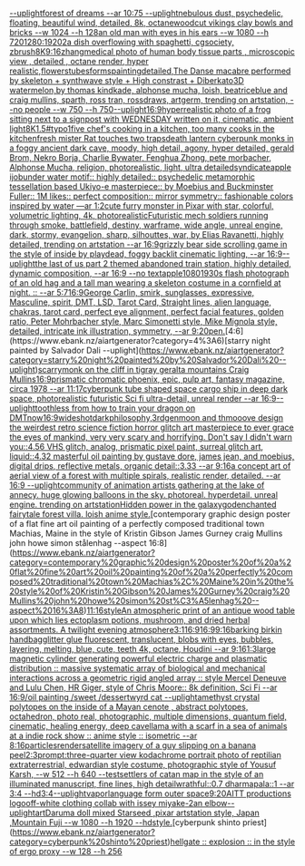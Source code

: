 [--uplight](https://www.ebank.nz/aiartgenerator?category=--uplight)[forest of dreams --ar 10:75 --uplight](https://www.ebank.nz/aiartgenerator?category=forest%20of%20dreams%20--ar%2010%3A75%20--uplight)[nebulous dust, psychedelic, floating, beautiful wind, detailed, 8k, octane](https://www.ebank.nz/aiartgenerator?category=nebulous%20dust%2C%20psychedelic%2C%20floating%2C%20beautiful%20wind%2C%20detailed%2C%208k%2C%20octane)[woodcut vikings clay bowls and bricks --w 1024 --h 128](https://www.ebank.nz/aiartgenerator?category=woodcut%20vikings%20clay%20bowls%20and%20bricks%20--w%201024%20--h%20128)[an old man with eyes in his ears --w 1080 --h 720](https://www.ebank.nz/aiartgenerator?category=an%20old%20man%20with%20eyes%20in%20his%20ears%20--w%201080%20--h%20720)[1280:1920](https://www.ebank.nz/aiartgenerator?category=1280%3A1920)[2](https://www.ebank.nz/aiartgenerator?category=2)[a dish overflowing with spaghetti, cgsociety, zbrush](https://www.ebank.nz/aiartgenerator?category=a%20dish%20overflowing%20with%20spaghetti%2C%20cgsociety%2C%20zbrush)[8K](https://www.ebank.nz/aiartgenerator?category=8K)[9:16](https://www.ebank.nz/aiartgenerator?category=9%3A16)[zhang](https://www.ebank.nz/aiartgenerator?category=zhang)[medical photo of human body tissue parts , microscopic view , detailed , octane render, hyper realistic,](https://www.ebank.nz/aiartgenerator?category=medical%20photo%20of%20human%20body%20tissue%20parts%20%2C%20microscopic%20view%20%2C%20detailed%20%2C%20octane%20render%2C%20hyper%20realistic%2C)[flowers](https://www.ebank.nz/aiartgenerator?category=flowers)[tubes](https://www.ebank.nz/aiartgenerator?category=tubes)[forms](https://www.ebank.nz/aiartgenerator?category=forms)[painting](https://www.ebank.nz/aiartgenerator?category=painting)[detailed,](https://www.ebank.nz/aiartgenerator?category=detailed%2C)[The Danse macabre performed by skeleton + synthwave style + High constrast + Diberkato](https://www.ebank.nz/aiartgenerator?category=The%20Danse%20macabre%20performed%20by%20skeleton%20%2B%20synthwave%20style%20%2B%20High%20constrast%20%2B%20Diberkato)[3D watermelon,by thomas kindkade, alphonse mucha, loish, beatriceblue and craig mullins, sparth, ross tran, rossdraws, artgerm, trending on artstation, --no people --w 750 --h 750](https://www.ebank.nz/aiartgenerator?category=3D%20watermelon%2Cby%20thomas%20kindkade%2C%20alphonse%20mucha%2C%20loish%2C%20beatriceblue%20and%20craig%20mullins%2C%20sparth%2C%20ross%20tran%2C%20rossdraws%2C%20artgerm%2C%20trending%20on%20artstation%2C%20--no%20people%20--w%20750%20--h%20750)[--uplight](https://www.ebank.nz/aiartgenerator?category=--uplight)[16:9](https://www.ebank.nz/aiartgenerator?category=16%3A9)[hyperrealistic photo of a frog sitting next to a signpost with WEDNESDAY written on it, cinematic, ambient light](https://www.ebank.nz/aiartgenerator?category=hyperrealistic%20photo%20of%20a%20frog%20sitting%20next%20to%20a%20signpost%20with%20WEDNESDAY%20written%20on%20it%2C%20cinematic%2C%20ambient%20light)[8K](https://www.ebank.nz/aiartgenerator?category=8K)[1.5](https://www.ebank.nz/aiartgenerator?category=1.5)[#typo](https://www.ebank.nz/aiartgenerator?category=%23typo)[1](https://www.ebank.nz/aiartgenerator?category=1)[five chef's cooking in a kitchen, too many cooks in the kitchen](https://www.ebank.nz/aiartgenerator?category=five%20chef%27s%20cooking%20in%20a%20kitchen%2C%20too%20many%20cooks%20in%20the%20kitchen)[fresh mister Rat touches two traps](https://www.ebank.nz/aiartgenerator?category=fresh%20mister%20Rat%20touches%20two%20traps)[death lantern cyberpunk monks in a foggy ancient dark cave, moody, high detail, agony, hyper detailed, gerald Brom, Nekro Borja, Charlie Bywater, Fenghua Zhong, pete morbacher, Alphonse Mucha, religion, photorealistic, light, ultra detailed](https://www.ebank.nz/aiartgenerator?category=death%20lantern%20cyberpunk%20monks%20in%20a%20foggy%20ancient%20dark%20cave%2C%20moody%2C%20high%20detail%2C%20agony%2C%20hyper%20detailed%2C%20gerald%20Brom%2C%20Nekro%20Borja%2C%20Charlie%20Bywater%2C%20Fenghua%20Zhong%2C%20pete%20morbacher%2C%20Alphonse%20Mucha%2C%20religion%2C%20photorealistic%2C%20light%2C%20ultra%20detailed)[syndicate](https://www.ebank.nz/aiartgenerator?category=syndicate)[apple ijob](https://www.ebank.nz/aiartgenerator?category=apple%20ijob)[under water motif:: highly detailed:: psychedelic metamorphic tessellation based Ukiyo-e masterpiece:: by Moebius and Buckminster Fuller:: 1M likes:: perfect composition:: mirror symmetry:: fashionable colors inspired by water —ar 1:2](https://www.ebank.nz/aiartgenerator?category=under%20water%20motif%3A%3A%20highly%20detailed%3A%3A%20psychedelic%20metamorphic%20tessellation%20based%20Ukiyo-e%20masterpiece%3A%3A%20by%20Moebius%20and%20Buckminster%20Fuller%3A%3A%201M%20likes%3A%3A%20perfect%20composition%3A%3A%20mirror%20symmetry%3A%3A%20fashionable%20colors%20inspired%20by%20water%20%E2%80%94ar%201%3A2)[cute furry monster in Pixar with star, colorful, volumetric lighting, 4k, photorealistic](https://www.ebank.nz/aiartgenerator?category=cute%20furry%20monster%20in%20Pixar%20with%20star%2C%20colorful%2C%20volumetric%20lighting%2C%204k%2C%20photorealistic)[Futuristic mech soldiers running through smoke, battlefield, destiny, warframe, wide angle, unreal engine, dark, stormy, evangelion, sharp, silhouttes, war, by Elias Ravanetti, highly detailed, trending on artstation --ar 16:9](https://www.ebank.nz/aiartgenerator?category=Futuristic%20mech%20soldiers%20running%20through%20smoke%2C%20battlefield%2C%20destiny%2C%20warframe%2C%20wide%20angle%2C%20unreal%20engine%2C%20dark%2C%20stormy%2C%20evangelion%2C%20sharp%2C%20silhouttes%2C%20war%2C%20by%20Elias%20Ravanetti%2C%20highly%20detailed%2C%20trending%20on%20artstation%20--ar%2016%3A9)[grizzly bear side scrolling game in the style of inside by playdead, foggy backlit cinematic lighting, --ar 16:9](https://www.ebank.nz/aiartgenerator?category=grizzly%20bear%20side%20scrolling%20game%20in%20the%20style%20of%20inside%20by%20playdead%2C%20foggy%20backlit%20cinematic%20lighting%2C%20--ar%2016%3A9)[--uplight](https://www.ebank.nz/aiartgenerator?category=--uplight)[the last of us part 2 themed abandoned train station, highly detailed, dynamic composition, --ar 16:9 --no text](https://www.ebank.nz/aiartgenerator?category=the%20last%20of%20us%20part%202%20themed%20abandoned%20train%20station%2C%20highly%20detailed%2C%20dynamic%20composition%2C%20--ar%2016%3A9%20--no%20text)[apple](https://www.ebank.nz/aiartgenerator?category=apple)[1080](https://www.ebank.nz/aiartgenerator?category=1080)[1930s flash photograph of an old hag and a tall man wearing a skeleton costume in a cornfield at night. :: --ar 5:7](https://www.ebank.nz/aiartgenerator?category=1930s%20flash%20photograph%20of%20an%20old%20hag%20and%20a%20tall%20man%20wearing%20a%20skeleton%20costume%20in%20a%20cornfield%20at%20night.%20%3A%3A%20--ar%205%3A7)[16:9](https://www.ebank.nz/aiartgenerator?category=16%3A9)[George Carlin,  smirk, sunglasses, expressive, Masculine, spirit, DMT, LSD, Tarot Card, Straight lines, alien language, chakras, tarot card, perfect eye alignment, perfect facial features, golden ratio, Peter Mohrbacher style, Marc Simonetti style, Mike Mignola style, detailed, intricate ink illustration, symmetry, --ar 9:20](https://www.ebank.nz/aiartgenerator?category=George%20Carlin%2C%20%20smirk%2C%20sunglasses%2C%20expressive%2C%20Masculine%2C%20spirit%2C%20DMT%2C%20LSD%2C%20Tarot%20Card%2C%20Straight%20lines%2C%20alien%20language%2C%20chakras%2C%20tarot%20card%2C%20perfect%20eye%20alignment%2C%20perfect%20facial%20features%2C%20golden%20ratio%2C%20Peter%20Mohrbacher%20style%2C%20Marc%20Simonetti%20style%2C%20Mike%20Mignola%20style%2C%20detailed%2C%20intricate%20ink%20illustration%2C%20symmetry%2C%20--ar%209%3A20)[pen.](https://www.ebank.nz/aiartgenerator?category=pen.)[4:6](https://www.ebank.nz/aiartgenerator?category=4%3A6)[starry night painted by Salvador Dali --uplight](https://www.ebank.nz/aiartgenerator?category=starry%20night%20painted%20by%20Salvador%20Dali%20--uplight)[scarry](https://www.ebank.nz/aiartgenerator?category=scarry)[monk on the cliff in tigray geralta mountains Craig Mullins](https://www.ebank.nz/aiartgenerator?category=monk%20on%20the%20cliff%20in%20tigray%20geralta%20mountains%20Craig%20Mullins)[16:9](https://www.ebank.nz/aiartgenerator?category=16%3A9)[prismatic chromatic phoenix, epic, pulp art, fantasy magazine, circa 1978 --ar 11:17](https://www.ebank.nz/aiartgenerator?category=prismatic%20chromatic%20phoenix%2C%20epic%2C%20pulp%20art%2C%20fantasy%20magazine%2C%20circa%201978%20--ar%2011%3A17)[cyberpunk tube shaped space cargo ship in deep dark space, photorealistic futuristic Sci fi ultra-detail, unreal render --ar 16:9](https://www.ebank.nz/aiartgenerator?category=cyberpunk%20tube%20shaped%20space%20cargo%20ship%20in%20deep%20dark%20space%2C%20photorealistic%20futuristic%20Sci%20fi%20ultra-detail%2C%20unreal%20render%20--ar%2016%3A9)[--uplight](https://www.ebank.nz/aiartgenerator?category=--uplight)[toothless from how to train your dragon on DMT](https://www.ebank.nz/aiartgenerator?category=toothless%20from%20how%20to%20train%20your%20dragon%20on%20DMT)[now](https://www.ebank.nz/aiartgenerator?category=now)[16:9](https://www.ebank.nz/aiartgenerator?category=16%3A9)[wideshot](https://www.ebank.nz/aiartgenerator?category=wideshot)[darkphilosophy,3rdgenmoon and thmooove design the weirdest retro science fiction horror glitch art masterpiece to ever grace the eyes of mankind, very very scary and horrifying. Don't say I didn't warn you::4.56 VHS glitch, analog, prismatic pixel paint, surreal glitch art, liquid::4.32 masterful oil painting by gustave dore, james jean, and moebius, digital drips, reflective metals, organic detail::3.33 --ar 9:16](https://www.ebank.nz/aiartgenerator?category=darkphilosophy%2C3rdgenmoon%20and%20thmooove%20design%20the%20weirdest%20retro%20science%20fiction%20horror%20glitch%20art%20masterpiece%20to%20ever%20grace%20the%20eyes%20of%20mankind%2C%20very%20very%20scary%20and%20horrifying.%20Don%27t%20say%20I%20didn%27t%20warn%20you%3A%3A4.56%20VHS%20glitch%2C%20analog%2C%20prismatic%20pixel%20paint%2C%20surreal%20glitch%20art%2C%20liquid%3A%3A4.32%20masterful%20oil%20painting%20by%20gustave%20dore%2C%20james%20jean%2C%20and%20moebius%2C%20digital%20drips%2C%20reflective%20metals%2C%20organic%20detail%3A%3A3.33%20--ar%209%3A16)[a concept art of aerial view of a forest with multiple spirals, realistic render, detailed. --ar 16:9 --uplight](https://www.ebank.nz/aiartgenerator?category=a%20concept%20art%20of%20aerial%20view%20of%20a%20forest%20with%20multiple%20spirals%2C%20realistic%20render%2C%20detailed.%20--ar%2016%3A9%20--uplight)[community of animation artists gathering at the lake of annecy. huge glowing balloons in the sky. photoreal. hyperdetail. unreal engine. trending on artstation](https://www.ebank.nz/aiartgenerator?category=community%20of%20animation%20artists%20gathering%20at%20the%20lake%20of%20annecy.%20huge%20glowing%20balloons%20in%20the%20sky.%20photoreal.%20hyperdetail.%20unreal%20engine.%20trending%20on%20artstation)[Hidden power in the galaxy](https://www.ebank.nz/aiartgenerator?category=Hidden%20power%20in%20the%20galaxy)[god](https://www.ebank.nz/aiartgenerator?category=god)[enchanted fairytale forest villa. loish anime style.](https://www.ebank.nz/aiartgenerator?category=enchanted%20fairytale%20forest%20villa.%20loish%20anime%20style.)[contemporary graphic design poster of a flat fine art oil painting of a perfectly composed traditional town Machias, Maine in the style of Kristin Gibson James Gurney craig Mullins john howe simon stålenhag --aspect 16:8](https://www.ebank.nz/aiartgenerator?category=contemporary%20graphic%20design%20poster%20of%20a%20flat%20fine%20art%20oil%20painting%20of%20a%20perfectly%20composed%20traditional%20town%20Machias%2C%20Maine%20in%20the%20style%20of%20Kristin%20Gibson%20James%20Gurney%20craig%20Mullins%20john%20howe%20simon%20st%C3%A5lenhag%20--aspect%2016%3A8)[11:16](https://www.ebank.nz/aiartgenerator?category=11%3A16)[style](https://www.ebank.nz/aiartgenerator?category=style)[An atmospheric print of an antique wood table upon which lies ectoplasm potions, mushroom, and dried herbal assortments. A twilight evening atmosphere](https://www.ebank.nz/aiartgenerator?category=An%20atmospheric%20print%20of%20an%20antique%20wood%20table%20upon%20which%20lies%20ectoplasm%20potions%2C%20mushroom%2C%20and%20dried%20herbal%20assortments.%20A%20twilight%20evening%20atmosphere)[3:1](https://www.ebank.nz/aiartgenerator?category=3%3A1)[16:9](https://www.ebank.nz/aiartgenerator?category=16%3A9)[16:9](https://www.ebank.nz/aiartgenerator?category=16%3A9)[9:16](https://www.ebank.nz/aiartgenerator?category=9%3A16)[barking birkin handbag](https://www.ebank.nz/aiartgenerator?category=barking%20birkin%20handbag)[glitter glue fluorescent, translucent, blobs with eyes, bubbles, layering, melting, blue, cute, teeth 4k, octane, Houdini --ar 9:16](https://www.ebank.nz/aiartgenerator?category=glitter%20glue%20fluorescent%2C%20translucent%2C%20blobs%20with%20eyes%2C%20bubbles%2C%20layering%2C%20melting%2C%20blue%2C%20cute%2C%20teeth%204k%2C%20octane%2C%20Houdini%20--ar%209%3A16)[1:3](https://www.ebank.nz/aiartgenerator?category=1%3A3)[large magnetic cylinder generating  powerful electric charge and plasmatic distribution :: massive systematic array of biological and mechanical interactions across a geometric rigid angled array :: style Mercel Deneuve and Lulu Chen, HR Giger, style of Chris Moore:: 8k definition, Sci Fi --ar 16:9](https://www.ebank.nz/aiartgenerator?category=large%20magnetic%20cylinder%20generating%20%20powerful%20electric%20charge%20and%20plasmatic%20distribution%20%3A%3A%20massive%20systematic%20array%20of%20biological%20and%20mechanical%20interactions%20across%20a%20geometric%20rigid%20angled%20array%20%3A%3A%20style%20Mercel%20Deneuve%20and%20Lulu%20Chen%2C%20HR%20Giger%2C%20style%20of%20Chris%20Moore%3A%3A%208k%20definition%2C%20Sci%20Fi%20--ar%2016%3A9)[/oil painting /sweet /dessert](https://www.ebank.nz/aiartgenerator?category=/oil%20painting%20/sweet%20/dessert)[wyrd cat --uplight](https://www.ebank.nz/aiartgenerator?category=wyrd%20cat%20--uplight)[amethyst crystal polytopes on the inside of a Mayan cenote , abstract polytopes, octahedron, photo real, photographic, multiple dimensions, quantum field, cinematic, healing energy, deep cave](https://www.ebank.nz/aiartgenerator?category=amethyst%20crystal%20polytopes%20on%20the%20inside%20of%20a%20Mayan%20cenote%20%2C%20abstract%20polytopes%2C%20octahedron%2C%20photo%20real%2C%20photographic%2C%20multiple%20dimensions%2C%20quantum%20field%2C%20cinematic%2C%20healing%20energy%2C%20deep%20cave)[llama with a scarf in a sea of animals at a indie rock show :: anime style :: isometric --ar 8:16](https://www.ebank.nz/aiartgenerator?category=llama%20with%20a%20scarf%20in%20a%20sea%20of%20animals%20at%20a%20indie%20rock%20show%20%3A%3A%20anime%20style%20%3A%3A%20isometric%20--ar%208%3A16)[particles](https://www.ebank.nz/aiartgenerator?category=particles)[render](https://www.ebank.nz/aiartgenerator?category=render)[satellite imagery of a guy slipping on a banana peel](https://www.ebank.nz/aiartgenerator?category=satellite%20imagery%20of%20a%20guy%20slipping%20on%20a%20banana%20peel)[2:3](https://www.ebank.nz/aiartgenerator?category=2%3A3)[prompt:three-quarter view kodachrome portrait photo of reptilian extraterrestrial, edwardian style costume, photographic style of Yousuf Karsh, --w 512 --h 640 --test](https://www.ebank.nz/aiartgenerator?category=prompt%3Athree-quarter%20view%20kodachrome%20portrait%20photo%20of%20reptilian%20extraterrestrial%2C%20edwardian%20style%20costume%2C%20photographic%20style%20of%20Yousuf%20Karsh%2C%20--w%20512%20--h%20640%20--test)[settlers of catan map in the style of an illuminated manuscript, fine lines, high detail](https://www.ebank.nz/aiartgenerator?category=settlers%20of%20catan%20map%20in%20the%20style%20of%20an%20illuminated%20manuscript%2C%20fine%20lines%2C%20high%20detail)[wrathful::0.7 dharmapala::1 --ar 3:4 --hd](https://www.ebank.nz/aiartgenerator?category=wrathful%3A%3A0.7%20dharmapala%3A%3A1%20--ar%203%3A4%20--hd)[3:4](https://www.ebank.nz/aiartgenerator?category=3%3A4)[--uplight](https://www.ebank.nz/aiartgenerator?category=--uplight)[vapor](https://www.ebank.nz/aiartgenerator?category=vapor)[language form outer space](https://www.ebank.nz/aiartgenerator?category=language%20form%20outer%20space)[9:20](https://www.ebank.nz/aiartgenerator?category=9%3A20)[AITT productions logo](https://www.ebank.nz/aiartgenerator?category=AITT%20productions%20logo)[off-white clothing collab with issey miyake](https://www.ebank.nz/aiartgenerator?category=off-white%20clothing%20collab%20with%20issey%20miyake)[-2](https://www.ebank.nz/aiartgenerator?category=-2)[an elbow](https://www.ebank.nz/aiartgenerator?category=an%20elbow)[--uplight](https://www.ebank.nz/aiartgenerator?category=--uplight)[art](https://www.ebank.nz/aiartgenerator?category=art)[](https://www.ebank.nz/aiartgenerator?category=)[Daruma doll mixed Starseed ,pixar artstation style, Japan ,Mountain Fuji --w 1080 --h 1920 --hd](https://www.ebank.nz/aiartgenerator?category=Daruma%20doll%20mixed%20Starseed%20%2Cpixar%20artstation%20style%2C%20Japan%20%2CMountain%20Fuji%20--w%201080%20--h%201920%20--hd)[style.](https://www.ebank.nz/aiartgenerator?category=style.)[cyberpunk shinto priest](https://www.ebank.nz/aiartgenerator?category=cyberpunk%20shinto%20priest)[hellgate :: explosion :: in the style of ergo proxy --w 128 --h 256](https://www.ebank.nz/aiartgenerator?category=hellgate%20%3A%3A%20explosion%20%3A%3A%20in%20the%20style%20of%20ergo%20proxy%20--w%20128%20--h%20256)